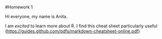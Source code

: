 #Homework 1

Hi everyone, my name is Anita.

I am *excited* to learn more about R.
I find this cheat sheet particularly useful (https://guides.github.com/pdfs/markdown-cheatsheet-online.pdf)
